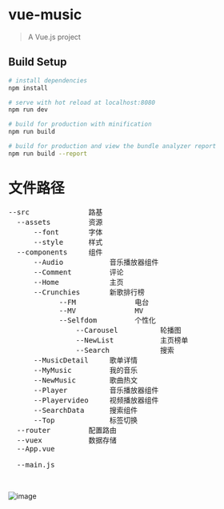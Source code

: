 # vue-music

> A Vue.js project

## Build Setup

``` bash
# install dependencies
npm install

# serve with hot reload at localhost:8080
npm run dev

# build for production with minification
npm run build

# build for production and view the bundle analyzer report
npm run build --report
```
# 文件路径
<pre>
--src              路基
  --assets         资源
      --font       字体
      --style      样式
  --components     组件
      --Audio           音乐播放器组件
      --Comment         评论
      --Home            主页
      --Crunchies       新歌排行榜
            --FM              电台
            --MV              MV
            --Selfdom         个性化
                --Carousel          轮播图
                --NewList           主页榜单
                --Search            搜索
      --MusicDetail     歌单详情
      --MyMusic         我的音乐
      --NewMusic        歌曲热文
      --Player          音乐播放器组件
      --Playervideo     视频播放器组件
      --SearchData      搜索组件
      --Top             标签切换
  --router         配置路由
  --vuex           数据存储
  --App.vue<br>
  --main.js<br>
 </pre>

![image](https://github.com/ZhongAndGit/VueApp/raw/master/src/components/Loding/logding.gif)
